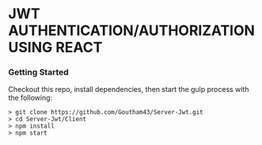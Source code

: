 # JWT AUTHENTICATION/AUTHORIZATION USING REACT

### Getting Started

Checkout this repo, install dependencies, then start the gulp process with the following:

```
> git clone https://github.com/Goutham43/Server-Jwt.git
> cd Server-Jwt/Client
> npm install
> npm start
```
